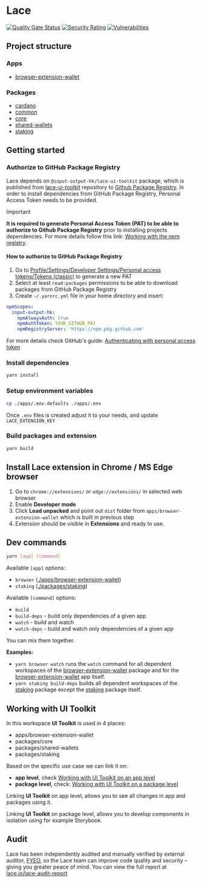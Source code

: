# Lace

[![Quality Gate Status](https://sonarcloud.io/api/project_badges/measure?project=input-output-hk_lace&metric=alert_status&token=98802db7b585471a39ab75e8baf01cff96c561db)](https://sonarcloud.io/summary/new_code?id=input-output-hk_lace)
[![Security Rating](https://sonarcloud.io/api/project_badges/measure?project=input-output-hk_lace&metric=security_rating&token=98802db7b585471a39ab75e8baf01cff96c561db)](https://sonarcloud.io/summary/new_code?id=input-output-hk_lace)
[![Vulnerabilities](https://sonarcloud.io/api/project_badges/measure?project=input-output-hk_lace&metric=vulnerabilities&token=98802db7b585471a39ab75e8baf01cff96c561db)](https://sonarcloud.io/summary/new_code?id=input-output-hk_lace)

## Project structure

### Apps

- [browser-extension-wallet]

### Packages

- [cardano]
- [common]
- [core]
- [shared-wallets]
- [staking]

## Getting started

### Authorize to GitHub Package Registry

Lace depends on `@input-output-hk/lace-ui-toolkit` package, which is published from [lace-ui-toolkit](https://github.com/input-output-hk/lace-ui-toolkit) repository to [Github Package Registry](https://github.com/input-output-hk/lace-ui-toolkit/pkgs/npm/lace-ui-toolkit). In order to install dependencies from GitHub Package Registry, Personal Access Token needs to be provided.

> [!IMPORTANT]
>
> **It is required to generate Personal Access Token (PAT) to be able to authorize to Github Package Registry** prior to installing projects dependencies. For more details follow this link: [Working with the npm registry](https://docs.github.com/en/packages/working-with-a-github-packages-registry/working-with-the-npm-registry).

#### How to authorize to GitHub Package Registry

1. Go to [Profile/Settings/Developer Settings/Personal access tokens/Tokens (classic)](https://github.com/settings/tokens/new) to generate a new PAT
2. Select at least `read:packages` permissions to be able to download packages from GitHub Package Registry
3. Create `~/.yarnrc.yml` file in your home directory and insert:

```yaml
npmScopes:
  input-output-hk:
    npmAlwaysAuth: true
    npmAuthToken: YOUR_GITHUB_PAT
    npmRegistryServer: 'https://npm.pkg.github.com'
```

For more details check GitHub's guide: [Authenticating with personal access token](https://docs.github.com/en/packages/working-with-a-github-packages-registry/working-with-the-npm-registry#authenticating-with-a-personal-access-token)

### Install dependencies

```sh
yarn install
```

### Setup environment variables

```sh
cp ./apps/.env.defaults ./apps/.env
```

Once `.env` files is created adjust it to your needs, and update `LACE_EXTENSION_KEY`

### Build packages and extension

```sh
yarn build
```

## Install Lace extension in Chrome / MS Edge browser

1. Go to `chrome://extensions/` or `edge://extensions/` in selected web browser
2. Enable **Developer mode**
3. Click **Load unpacked** and point out `dist` folder from `apps/browser-extension-wallet` which is built in previous step
4. Extension should be visible in **Extensions** and ready to use.

## Dev commands

```sh
yarn [app] [command]
```

Available `[app]` options:

- `browser` ([./apps/browser-extension-wallet](./apps/browser-extension-wallet))
- `staking` ([./packages/staking](./packages/staking))

Available `[command]` options:

- `build`
- `build-deps` - build only dependencies of a given app
- `watch` - build and watch
- `watch-deps` - build and watch only dependencies of a given app

You can mix them together.

**Examples:**

- `yarn browser watch` runs the `watch` command for all dependent workspaces of the [browser-extension-wallet] package and for the [browser-extension-wallet]
  app itself.
- `yarn staking build-deps` builds all dependent workspaces of the [staking] package except the [staking] package itself.

## Working with UI Toolkit

In this workspace **UI Toolkit** is used in 4 places:

- apps/browser-extension-wallet
- packages/core
- packages/shared-wallets
- packages/staking

Based on the specific use case we can link it on:

- **app level**, check [Working with UI Toolkit on an app level](./apps/README.md#working-with-ui-toolkit-on-an-app-level)
- **package level**, check: [Working with UI Toolkit on a package level](./packages/README.md#working-with-ui-toolkit-on-a-package-level)

Linking **UI Toolkit** on app level, allows you to see all changes in app and packages using it.

Linking **UI Toolkit** on package level, allows you to develop components in isolation using for example Storybook.

[browser-extension-wallet]: ./apps/browser-extension-wallet
[common]: ./packages/common
[core]: ./packages/core
[cardano]: ./packages/cardano
[shared-wallets]: ./packages/shared-wallets
[staking]: ./packages/staking

## Audit

Lace has been independently audited and manually verified by external auditor, [FYEO](https://www.fyeo.io/), so the Lace team can improve code quality and security – giving you greater peace of mind. You can view the full report at [lace.io/lace-audit-report](https://lace.io/lace-audit-report)
